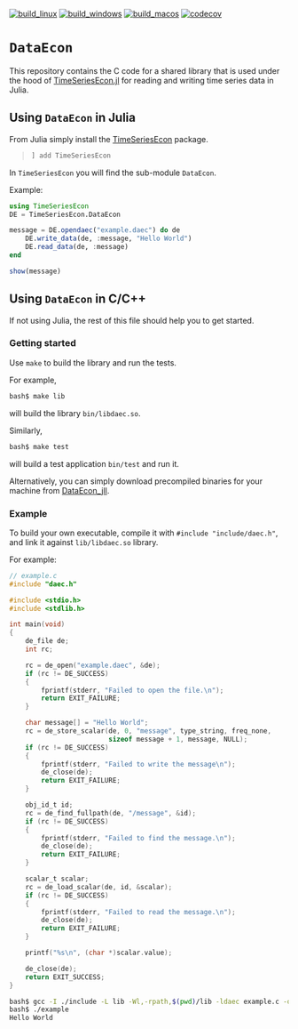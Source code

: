 
[![build_linux](https://github.com/bankofcanada/DataEcon/actions/workflows/build_linux.yml/badge.svg)](https://github.com/bankofcanada/DataEcon/actions/workflows/build_linux.yml)
[![build_windows](https://github.com/bankofcanada/DataEcon/actions/workflows/build_windows.yml/badge.svg)](https://github.com/bankofcanada/DataEcon/actions/workflows/build_windows.yml)
[![build_macos](https://github.com/bankofcanada/DataEcon/actions/workflows/build_macos.yml/badge.svg)](https://github.com/bankofcanada/DataEcon/actions/workflows/build_macos.yml)
[![codecov](https://codecov.io/gh/bankofcanada/DataEcon/branch/main/graph/badge.svg?token=5BE01J5G6W)](https://codecov.io/gh/bankofcanada/DataEcon)

# `DataEcon`

This repository contains the C code for a shared library that is used under the
hood of [TimeSeriesEcon.jl](https://github.com/bankofcanada/TimeSeriesEcon.jl)
for reading and writing time series data in Julia.

## Using `DataEcon` in Julia

From Julia simply install the
[TimeSeriesEcon](https://github.com/bankofcanada/TimeSeriesEcon.jl) package.

> ```julia
> ] add TimeSeriesEcon
> ```

In `TimeSeriesEcon` you will find the sub-module `DataEcon`.

Example:
```julia
using TimeSeriesEcon
DE = TimeSeriesEcon.DataEcon

message = DE.opendaec("example.daec") do de
    DE.write_data(de, :message, "Hello World")
    DE.read_data(de, :message)
end

show(message)
```

## Using `DataEcon` in C/C++

If not using Julia, the rest of this file should help you to get started. 


### Getting started

Use `make` to build the library and run the tests.

For example,
```bash
bash$ make lib
```
will build the library `bin/libdaec.so`.

Similarly,
```bash
bash$ make test
```
will build a test application `bin/test` and run it.

Alternatively, you can simply download precompiled binaries for your machine from [DataEcon_jll](https://github.com/JuliaBinaryWrappers/DataEcon_jll.jl/releases).

### Example

To build your own executable, compile it with `#include "include/daec.h"`, and link it against `lib/libdaec.so` library.  

For example:
```C
// example.c
#include "daec.h"

#include <stdio.h>
#include <stdlib.h>

int main(void)
{
    de_file de;
    int rc;

    rc = de_open("example.daec", &de);
    if (rc != DE_SUCCESS)
    {
        fprintf(stderr, "Failed to open the file.\n");
        return EXIT_FAILURE;
    }

    char message[] = "Hello World";
    rc = de_store_scalar(de, 0, "message", type_string, freq_none,
                         sizeof message + 1, message, NULL);
    if (rc != DE_SUCCESS)
    {
        fprintf(stderr, "Failed to write the message\n");
        de_close(de);
        return EXIT_FAILURE;
    }

    obj_id_t id;
    rc = de_find_fullpath(de, "/message", &id);
    if (rc != DE_SUCCESS)
    {
        fprintf(stderr, "Failed to find the message.\n");
        de_close(de);
        return EXIT_FAILURE;
    }

    scalar_t scalar;
    rc = de_load_scalar(de, id, &scalar);
    if (rc != DE_SUCCESS)
    {
        fprintf(stderr, "Failed to read the message.\n");
        de_close(de);
        return EXIT_FAILURE;
    }

    printf("%s\n", (char *)scalar.value);

    de_close(de);
    return EXIT_SUCCESS;
}

```

```bash
bash$ gcc -I ./include -L lib -Wl,-rpath,$(pwd)/lib -ldaec example.c -o example
bash$ ./example
Hello World
```
